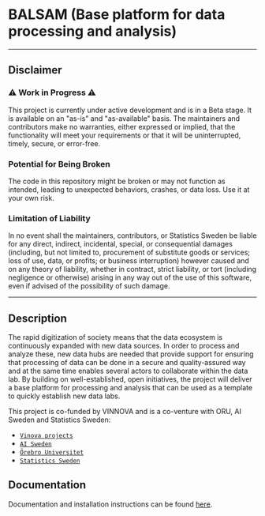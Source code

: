 # BALSAM (Base platform for data processing and analysis)

-----

## Disclaimer

### ⚠️ Work in Progress ⚠️

This project is currently under active development and is in a Beta stage. It is available on an "as-is" and "as-available" basis. The maintainers and contributors make no warranties, either expressed or implied, that the functionality will meet your requirements or that it will be uninterrupted, timely, secure, or error-free.

### Potential for Being Broken

The code in this repository might be broken or may not function as intended, leading to unexpected behaviors, crashes, or data loss. Use it at your own risk.

### Limitation of Liability

In no event shall the maintainers, contributors, or Statistics Sweden be liable for any direct, indirect, incidental, special, or consequential damages (including, but not limited to, procurement of substitute goods or services; loss of use, data, or profits; or business interruption) however caused and on any theory of liability, whether in contract, strict liability, or tort (including negligence or otherwise) arising in any way out of the use of this software, even if advised of the possibility of such damage.

-----

## Description

The rapid digitization of society means that the data ecosystem is continuously expanded with new data sources. In order to process and analyze these, new data hubs are needed that provide support for ensuring that processing of data can be done in a secure and quality-assured way and at the same time enables several actors to collaborate within the data lab. By building on well-established, open initiatives, the project will deliver a base platform for processing and analysis that can be used as a template to quickly establish new data labs.

This project is co-funded by VINNOVA and is a co-venture with ORU, AI Sweden and Statistics Sweden:

- [`Vinova projects`](https://www.vinnova.se/p/basplattform-for-databearbetning-och-analys/)
- [`AI Sweden`](https://www.ai.se/en)
- [`Örebro Universitet`](https://www.oru.se/)
- [`Statistics Sweden`](https://www.scb.se)

## Documentation

Documentation and installation instructions can be found [here](docs/install.md).
